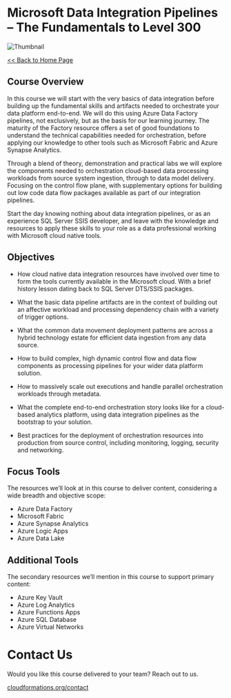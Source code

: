 # Microsoft Data Integration Pipelines – The Fundamentals to Level 300

![Thumbnail](Thumbnail.png)

[<< Back to Home Page](/README.md)

## Course Overview

In this course we will start with the very basics of data integration before building up the fundamental skills and artifacts needed to orchestrate your data platform end-to-end. We will do this using Azure Data Factory pipelines, not exclusively, but as the basis for our learning journey. The maturity of the Factory resource offers a set of good foundations to understand the technical capabilities needed for orchestration, before applying our knowledge to other tools such as Microsoft Fabric and Azure Synapse Analytics.

Through a blend of theory, demonstration and practical labs we will explore the components needed to orchestration cloud-based data processing workloads from source system ingestion, through to data model delivery. Focusing on the control flow plane, with supplementary options for building out low code data flow packages available as part of our integration pipelines.

Start the day knowing nothing about data integration pipelines, or as an experience SQL Server SSIS developer, and leave with the knowledge and resources to apply these skills to your role as a data professional working with Microsoft cloud native tools. 

## Objectives

* How cloud native data integration resources have involved over time to form the tools currently available in the Microsoft cloud. With a brief history lesson dating back to SQL Server DTS/SSIS packages.

* What the basic data pipeline artifacts are in the context of building out an affective workload and processing dependency chain with a variety of trigger options.

* What the common data movement deployment patterns are across a hybrid technology estate for efficient data ingestion from any data source.

* How to build complex, high dynamic control flow and data flow components as processing pipelines for your wider data platform solution.

* How to massively scale out executions and handle parallel orchestration workloads through metadata.

* What the complete end-to-end orchestration story looks like for a cloud-based analytics platform, using data integration pipelines as the bootstrap to your solution.

* Best practices for the deployment of orchestration resources into production from source control, including monitoring, logging, security and networking.

## Focus Tools
The resources we’ll look at in this course to deliver content, considering a wide breadth and objective scope:

* Azure Data Factory
* Microsoft Fabric
* Azure Synapse Analytics
* Azure Logic Apps
* Azure Data Lake

## Additional Tools
The secondary resources we’ll mention in this course to support primary content:

* Azure Key Vault
* Azure Log Analytics
* Azure Functions Apps
* Azure SQL Database
* Azure Virtual Networks

# Contact Us
Would you like this course delivered to your team? Reach out to us.

[cloudformations.org/contact](https://www.cloudformations.org/contact)